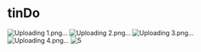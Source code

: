 # tinDo

![Uploading 1.png…]()
![Uploading 2.png…]()
![Uploading 3.png…]()
![Uploading 4.png…]()
![5](https://github.com/m-zeeshanHaider/tinDo/assets/98903465/5c1b586b-6ce3-4256-aa75-f4b1e0e18897)
